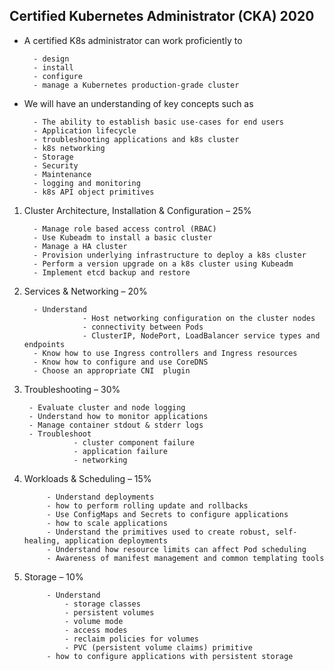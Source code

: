 
## Certified Kubernetes Administrator (CKA) 2020

- A certified K8s administrator can work proficiently to 

        - design
        - install
        - configure 
        - manage a Kubernetes production-grade cluster  

- We will have an understanding of key concepts such as 

        - The ability to establish basic use-cases for end users
        - Application lifecycle
        - troubleshooting applications and k8s cluster
        - k8s networking 
        - Storage 
        - Security
        - Maintenance
        - logging and monitoring
        - k8s API object primitives 
        
1. Cluster Architecture, Installation & Configuration – 25%

         - Manage role based access control (RBAC)
         - Use Kubeadm to install a basic cluster
         - Manage a HA cluster
         - Provision underlying infrastructure to deploy a k8s cluster
         - Perform a version upgrade on a k8s cluster using Kubeadm
         - Implement etcd backup and restore

2. Services & Networking – 20% 

         - Understand 
                    - Host networking configuration on the cluster nodes
                    - connectivity between Pods
                    - ClusterIP, NodePort, LoadBalancer service types and endpoints
         - Know how to use Ingress controllers and Ingress resources
         - Know how to configure and use CoreDNS
         - Choose an appropriate CNI  plugin

3. Troubleshooting – 30%

        - Evaluate cluster and node logging
        - Understand how to monitor applications
        - Manage container stdout & stderr logs
        - Troubleshoot 
                  - cluster component failure
                  - application failure
                  - networking

4. Workloads & Scheduling – 15%

            - Understand deployments 
            - how to perform rolling update and rollbacks
            - Use ConfigMaps and Secrets to configure applications
            - how to scale applications
            - Understand the primitives used to create robust, self-healing, application deployments
            - Understand how resource limits can affect Pod scheduling
            - Awareness of manifest management and common templating tools

5. Storage – 10%

            - Understand 
                - storage classes 
                - persistent volumes
                - volume mode 
                - access modes 
                - reclaim policies for volumes
                - PVC (persistent volume claims) primitive
            - how to configure applications with persistent storage

